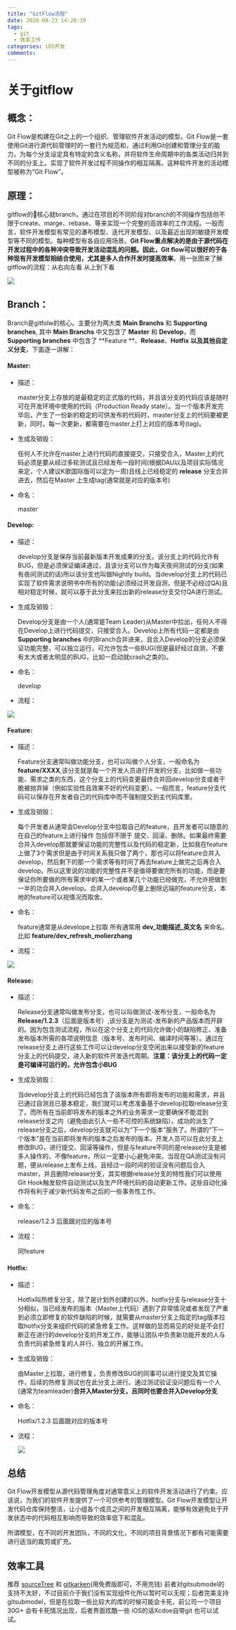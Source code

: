 ```yaml
---
title: "GitFlow流程"
date: 2018-08-23 14:20:39
tags:
  - git
  - 效率工作
categories: iOS开发
comments:
---
```

# 关于gitflow
## 概念：
Git Flow是构建在Git之上的一个组织、管理软件开发活动的模型。Git Flow是一套使用Git进行源代码管理时的一套行为规范和，通过利用Git创建和管理分支的能力，为每个分支设定具有特定的含义名称，并将软件生命周期中的各类活动归并到不同的分支上。实现了软件开发过程不同操作的相互隔离。这种软件开发的活动模型被称为“Git Flow”。
## 原理：
gitflow的核心就branch，通过在项目的不同阶段对branch的不同操作包括但不限于create、marge、rebase、等来实现一个完整的高效率的工作流程。一般而言，软件开发模型有常见的瀑布模型、迭代开发模型、以及最近出现的敏捷开发模型等不同的模型。每种模型有各自应用场景。**Git Flow重点解决的是由于源代码在开发过程中的各种冲突导致开发活动混乱的问题。因此，Git flow可以很好的于各种现有开发模型相结合使用，尤其是多人合作开发时提高效率**。用一张图来了解gitflow的流程：从右向左看 从上到下看

![](https://wx4.sinaimg.cn/large/006tNc79gy1ftk5pkvn7ij30vy16cwhl.jpg)

<!-- more -->

## Branch：
Branch是gitfolw的核心。主要分为两大类 **Main Branchs** 和 **Supporting branches**, 其中 **Main Branchs** 中又包含了 **Master** 和 **Develop**，而 **Supporting branches** 中包含了 **Feature **、**Release**、**Hotfix** **以及其他自定义分支**，下面逐一讲解：

#### Master:
* 描述：

  master分支上存放的是最稳定的正式版的代码，并且该分支的代码应该是随时可在开发环境中使用的代码（Production Ready state）。当一个版本开发完毕后，产生了一份新的稳定的可供发布的代码时，master分支上的代码要被更新，同时，每一次更新，都需要在master上打上对应的版本号(tag)。

* 生成及销毁：

  任何人不允许在master上进行代码的直接提交，只接受合入，Master上的代码必须是要从经过多轮测试且已经发布一段时间(根据DAU以及项目实际情况来定，个人建议K歌国际版可以定为一周)且线上已经稳定的 **release** 分支合并进去，然后在Master 上生成tag(通常就是对应的版本号)

* 命名：

  master

#### Develop:
* 描述：

  develop分支是保存当前最新版本开发成果的分支。该分支上的代码允许有BUG，但是必须保证编译通过，且该分支可以作为每天夜间测试的分支(如果有夜间测试的话)所以该分支也叫做Nightly build。当develop分支上的代码已实现了软件需求说明书中所有的功能(必须经过开发自测，但是不必经过QA)且相对稳定时候，就可以基于此分支来拉出新的release分支交付QA进行测试。

* 生成及销毁：

  Develop分支是由一个人(通常是Team Leader)从Master中拉出，任何人不得在Develop上进行代码提交，只接受合入。Develop上所有代码一定都是由 **Supporting branches** 中的Branch合并进来，且合入Develop的分支必须保证功能完整，可以独立运行，可允许包含一些BUG(但是最好经过自测，不要有太大或者太明显的BUG，比如一启动就crash之类的)。

* 命名：

    develop

* 流程：

 ![](https://wx4.sinaimg.cn/large/006tNc79gy1ftk7aszas4j30eu0mc74p.jpg)    

#### Feature:
  * 描述：

    Feature分支通常叫做功能分支，也可以叫做个人分支，一般命名为 **feature/XXXX**,该分支就是每一个开发人员进行开发的分支，比如做一些功能、需求之类的东西，这个分支上的代码变更最终合并回develop分支或者干脆被抛弃掉（例如实验性且效果不好的代码变更）。一般而言，feature分支代码可以保存在开发者自己的代码库中而不强制提交到主代码库里。

  * 生成及销毁：

    每个开发者从通常会Develop分支中拉取自己的feature，且开发者可以随意的在自己的feature上进行操作 包括但不限于 提交、回滚、删除。如果最终需要合并入develop那就要保证功能的完整性以及代码的稳定新，比如我在feature上做了3个需求但是由于时间关系我只做了两个，那也可以将feature合并入develop，然后剩下的那一个需求等有时间了再去feature上做完之后再合入develop。所以这里说的功能的完整性并不是值得要做完所有的功能，而是要保证你所要做的所有需求中的某一个或者某几个功能已经做完，不允许把做到一半的功合并入develop。合并入develop尽量上删除远端的feature分支，本地的feature可以视情况而取舍。

  * 命名：

    feature通常是从develope上拉取 所有通常用 **dev_功能描述_英文名** 来命名。比如 **feature/dev_refresh_molierzhang**

  * 流程：

  ![](https://wx3.sinaimg.cn/large/006tNc79gy1ftk7br1fvqj307e0jugln.jpg)

#### Release:
  * 描述：

    Release分支通常叫做发布分支，也可以叫做测试-发布分支，一般命名为 **Release/1.2.3**（后面是版本号）,该分支是为测试-发布新的产品版本而开辟的。因为包含测试流程，所以在这个分支上的代码允许做小的缺陷修正、准备发布版本所需的各项说明信息（版本号、发布时间、编译时间等等）。通过在release分支上进行这些工作可以让develop分支空闲出来以接受新的feature分支上的代码提交，进入新的软件开发迭代周期。**注意：该分支上的代码一定是可编译可运行的，允许包含小BUG**

  * 生成及销毁：

    当develop分支上的代码已经包含了该版本所有即将发布的功能和需求，并且已通过自测且已基本稳定，我们就可以考虑准备基于develop拉取release分支了。而所有在当前即将发布的版本之外的业务需求一定要确保不能混到release分支之内（避免由此引入一些不可控的系统缺陷）。成功的派生了release分支之后，develop分支就可以为“下一个版本”服务了。所谓的“下一个版本”是在当前即将发布的版本之后发布的版本。开发人员可以在此分支上修改BUG，进行提交、回滚等操作，但是与feature不同的是release分支是被多人操作的，不像feature，所以一定要小心避免冲突。当现在QA测试没有问题，便从release上发布上线，且经过一段时间的验证没有问题后合入master，并且删除release分支，其实根据release分支的特性我们可以使用Git Hook触发软件自动测试以及生产环境代码的自动更新工作。这些自动化操作将有利于减少新代码发布之后的一些事务性工作。
  * 命名：

    release/1.2.3 后面跟对应的版本号

  * 流程：

    同feature

#### Hotfix:
  * 描述：

    Hotfix叫热修复分支，除了是计划外创建的以外，hotfix分支与release分支十分相似，当已经发布的版本（Master上代码）遇到了异常情况或者发现了严重到必须立即修复的软件缺陷的时候，就需要从master分支上指定的tag版本拉取hotfix分支来组织代码的紧急修复工作。这样做的显而易见的好处是不会打断正在进行的develop分支的开发工作，能够让团队中负责新功能开发的人与负责代码紧急修复的人并行、独立的开展工作。

  * 生成及销毁：

    由Master上拉取，进行修复，负责修改BUG的同事可以进行提交及其它操作，后续的热修复测试也在此分支上进行。通过测试验证没问题后有一个人(通常为teamleader)**合并入Master分支，且同时也要合并入Develop分支**
  * 命名：

    Hotfix/1.2.3 后面跟对应的版本号

  * 流程：

    ![](https://wx2.sinaimg.cn/large/006tNc79gy1ftk81yr4iej308j0bqwf3.jpg)

## 总结
Git Flow开发模型从源代码管理角度对通常意义上的软件开发活动进行了约束。应该说，为我们的软件开发提供了一个可供参考的管理模型。Git Flow开发模型让开发代码仓库保持整洁，让小组各个成员之间的开发相互隔离，能够有效避免处于开发状态中的代码相互影响而导致的效率低下和混乱。

所谓模型，在不同的开发团队，不同的文化，不同的项目背景情况下都有可能需要进行适当的裁剪或扩充。

## 效率工具
 推荐 [sourceTree](https://www.sourcetreeapp.com/) 和 [gitkarken](https://www.gitkraken.com/)(用免费版即可，不用充钱) 前者对gitsubmodel的支持不太好，不过目前介于我们没有实现组件化所以暂时可以无视；后者完美支持gitsubmodel，但是在拉取一些比较大的库的时候可能会卡死，前公司一个项目30G+ 会有卡死情况出现，后者界面炫酷一些 iOS的话Xcdoe自带git 也可以试试。
